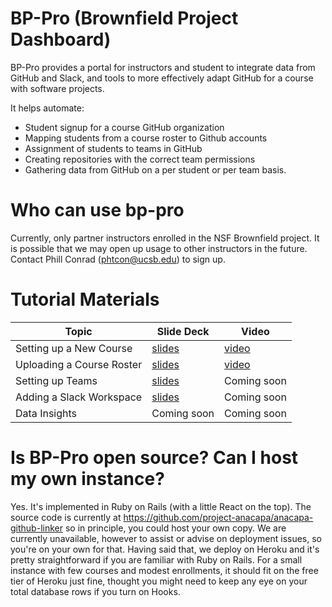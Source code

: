 # BP-Pro (Brownfield Project Dashboard)

BP-Pro provides a portal for instructors and student to integrate 
data from GitHub and Slack, and tools to more effectively adapt
GitHub for a course with software projects.

It helps automate:
* Student signup for a course GitHub organization
* Mapping students from a course roster to Github accounts
* Assignment of students to teams in GitHub
* Creating repositories with the correct team permissions
* Gathering data from GitHub on a per student or per team basis.

# Who can use bp-pro

Currently, only partner instructors enrolled in the NSF Brownfield project.
It is possible that we may open up usage to other instructors in the future.
Contact Phill Conrad (phtcon@ucsb.edu) to sign up.

# Tutorial Materials

| Topic | Slide Deck | Video |
|-------|------------|-------|
| Setting up a New Course | [slides](https://docs.google.com/presentation/d/1KbNZROA-Y3Ybz2c18RyDedCOYiUaZkiOA42AHIWeEUQ/edit?usp=sharing) |  [video](https://www.youtube.com/watch?v=El6E9aOJuag) | 
| Uploading a Course Roster | [slides](https://docs.google.com/presentation/d/1KbNZROA-Y3Ybz2c18RyDedCOYiUaZkiOA42AHIWeEUQ/edit?usp=sharing) |  [video](https://www.youtube.com/watch?v=5gJEFuCIFyU) | 
| Setting up Teams | [slides](https://docs.google.com/presentation/d/1B83b2RJpEu_xqIKNLvjrbVlHQdZei9eIsvp2DYJ1Gk0/edit?usp=sharing) |   Coming soon  | 
| Adding a Slack Workspace | [slides](https://docs.google.com/presentation/d/1AZESrHQYOUVPMxW3tL1IxeBYml0BOffCnFl2MPGWloE/edit?usp=sharing) |  Coming soon | 
| Data Insights | Coming soon |  Coming soon | 


# Is BP-Pro open source?  Can I host my own instance?

Yes.  It's implemented in Ruby on Rails (with a little React on the top).  The source code is currently at https://github.com/project-anacapa/anacapa-github-linker
so in principle, you could host your own copy.   We are currently unavailable, however to assist or
advise on deployment issues, so you're on your own for that.  Having said that, we deploy on
Heroku and it's pretty straightforward if you are familiar with Ruby on Rails.   For a small
instance with few courses and modest enrollments, it should fit on the free tier of Heroku just fine,
thought you might need to keep any eye on your total database rows if you turn on Hooks.





